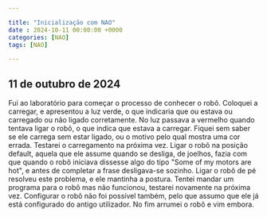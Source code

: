 ```yaml
---

title: "Inicialização com NAO"
date : 2024-10-11 00:00:00 +0000
categories: [NAO]
tags: [NAO]

---
```


## 11 de outubro de 2024

Fui ao laboratório para começar o processo de conhecer o robô.
Coloquei a carregar, e apresentou a luz verde, o que indicaria que ou estava ou carregado ou não ligado corretamente.
No luz passava a vermelho quando tentava ligar o robô, o que indica que estava a carregar.
Fiquei sem saber se ele carrega sem estar ligado, ou o motivo pelo qual mostra uma cor errada. Testarei o carregamento na próxima vez.
Ligar o robô na posição default, aquela que ele assume quando se desliga, de joelhos, fazia com que quando o robô iniciava dissesse algo do tipo "Some of my motors are hot", e antes de completar a frase desligava-se sozinho. 
Ligar o robô de pé resolveu este problema, e ele mantinha a postura.
Tentei mandar um programa para o robô mas não funcionou, testarei novamente na próxima vez. 
Configurar o robô não foi possível também, pelo que assumo que ele já está configurado do antigo utilizador.
No fim arrumei o robô e vim embora.
